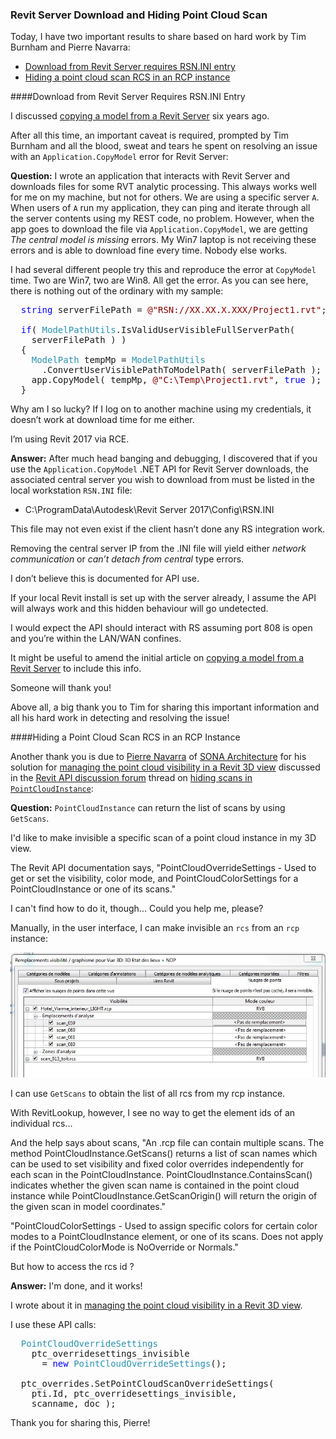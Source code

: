 <head>
<meta http-equiv="Content-Type" content="text/html; charset=utf-8">
<link rel="stylesheet" type="text/css" href="bc.css">
<!--
<script src="run_prettify.js" type="text/javascript"></script>
<script src="https://google-code-prettify.googlecode.com/svn/loader/run_prettify.js" type="text/javascript"></script>
-->
<script src="https://cdn.rawgit.com/google/code-prettify/master/loader/run_prettify.js" type="text/javascript"></script>
</head>

<!---

- email [Solved: Application.CopyModel error for Revit Server]

- [Manage the point cloud visibility in Revit 3D view](https://www.linkedin.com/pulse/manage-point-cloud-visibility-revit-3d-view-sonas-api-pierre-navarra)
  https://forums.autodesk.com/t5/revit-api-forum/hidding-scans-in-pointcloudinstance/m-p/7369983
  solution

 #RevitAPI @AutodeskRevit #bim #dynamobim @AutodeskForge #ForgeDevCon 

Today, I have two important results to share based on hard work by Tim Burnham and Pierre Navarra
&ndash; Download from Revit Server requires RSN.INI entry
&ndash; Hiding a point cloud scan RCS in an RCP instance...

--->

### Revit Server Download and Hiding Point Cloud Scan

Today, I have two important results to share based on hard work by Tim Burnham and Pierre Navarra:

- [Download from Revit Server requires RSN.INI entry](#2)
- [Hiding a point cloud scan RCS in an RCP instance](#3)

####<a name="2"></a>Download from Revit Server Requires RSN.INI Entry

I discussed [copying a model from a Revit Server](http://thebuildingcoder.typepad.com/blog/2011/12/copy-a-model-from-a-revit-server.html) six
years ago.

After all this time, an important caveat is required, prompted by Tim Burnham and all the blood, sweat and tears he spent on resolving an issue with an `Application.CopyModel` error for Revit Server:

**Question:** I wrote an application that interacts with Revit Server and downloads files for some RVT analytic processing.
This always works well for me on my machine, but not for others.
We are using a specific server `A`.  When users of `A` run my application, they can ping and iterate through all the server contents using my REST code, no problem.  However, when the app goes to download the file via `Application.CopyModel`, we are getting *The central model is missing* errors.  My Win7 laptop is not receiving these errors and is able to download fine every time.  Nobody else works.
 
I had several different people try this and reproduce the error at `CopyModel` time.  Two are Win7, two are Win8.  All get the error.  As you can see here, there is nothing out of the ordinary with my sample:

<pre class="code">
&nbsp;&nbsp;<span style="color:blue;">string</span>&nbsp;serverFilePath&nbsp;=&nbsp;<span style="color:maroon;">@&quot;RSN://XX.XX.X.XXX/Project1.rvt&quot;</span>;
 
&nbsp;&nbsp;<span style="color:blue;">if</span>(&nbsp;<span style="color:#2b91af;">ModelPathUtils</span>.IsValidUserVisibleFullServerPath(&nbsp;
&nbsp;&nbsp;&nbsp;&nbsp;serverFilePath&nbsp;)&nbsp;)
&nbsp;&nbsp;{
&nbsp;&nbsp;&nbsp;&nbsp;<span style="color:#2b91af;">ModelPath</span>&nbsp;tempMp&nbsp;=&nbsp;<span style="color:#2b91af;">ModelPathUtils</span>
&nbsp;&nbsp;&nbsp;&nbsp;&nbsp;&nbsp;.ConvertUserVisiblePathToModelPath(&nbsp;serverFilePath&nbsp;);
&nbsp;&nbsp;&nbsp;&nbsp;app.CopyModel(&nbsp;tempMp,&nbsp;<span style="color:maroon;">@&quot;C:\Temp\Project1.rvt&quot;</span>,&nbsp;<span style="color:blue;">true</span>&nbsp;);
&nbsp;&nbsp;}
</pre>

Why am I so lucky?  If I log on to another machine using my credentials, it doesn’t work at download time for me either.

I’m using Revit 2017 via RCE.
 
**Answer:** After much head banging and debugging, I discovered that if you use the `Application.CopyModel` .NET API for Revit Server downloads, the associated central server you wish to download from must be listed in the local workstation `RSN.INI` file:

- C:\ProgramData\Autodesk\Revit Server 2017\Config\RSN.INI

This file may not even exist if the client hasn’t done any RS integration work.

Removing the central server IP from the .INI file will yield either *network communication* or *can’t detach from central* type errors.   
 
I don’t believe this is documented for API use.

If your local Revit install is set up with the server already, I assume the API will always work and this hidden behaviour will go undetected.

I would expect the API should interact with RS assuming port 808 is open and you’re within the LAN/WAN confines.
 
It might be useful to amend the initial article
on [copying a model from a Revit Server](http://thebuildingcoder.typepad.com/blog/2011/12/copy-a-model-from-a-revit-server.html) to
include this info.

Someone will thank you!

Above all, a big thank you to Tim for sharing this important information and all his hard work in detecting and resolving the issue!


####<a name="3"></a>Hiding a Point Cloud Scan RCS in an RCP Instance

Another thank you is due
to [Pierre Navarra](https://fr.linkedin.com/in/pierre-navarra-62032a107)
of [SONA Architecture](http://www.sona-architecture.com) for
his solution
for [managing the point cloud visibility in a Revit 3D view](https://www.linkedin.com/pulse/manage-point-cloud-visibility-revit-3d-view-sonas-api-pierre-navarra) discussed in 
the [Revit API discussion forum](http://forums.autodesk.com/t5/revit-api-forum/bd-p/160) thread
on [hiding scans in `PointCloudInstance`](https://forums.autodesk.com/t5/revit-api-forum/hidding-scans-in-pointcloudinstance/m-p/7369983):

**Question:** `PointCloudInstance` can return the list of scans by using `GetScans`.

I'd like to make invisible a specific scan of a point cloud instance in my 3D view.

The Revit API documentation says, "PointCloudOverrideSettings - Used to get or set the visibility, color mode, and PointCloudColorSettings for a PointCloudInstance or one of its scans."

I can't find how to do it, though... Could you help me, please?

Manually, in the user interface, I can make invisible an `rcs` from an `rcp` instance:

<center>
<img src="img/rcs_visibility_in_rcp.jpg" alt="RCS visibility in RCP instance" width="793"/>
</center>

I can use `GetScans` to obtain the list of all rcs from my rcp instance.

With RevitLookup, however, I see no way to get the element ids of an individual rcs...
 
And the help says about scans, "An .rcp file can contain multiple scans. The method PointCloudInstance.GetScans() returns a list of scan names which can be used to set visibility and fixed color overrides independently for each scan in the PointCloudInstance. PointCloudInstance.ContainsScan() indicates whether the given scan name is contained in the point cloud instance while PointCloudInstance.GetScanOrigin() will return the origin of the given scan in model coordinates."
 
"PointCloudColorSettings - Used to assign specific colors for certain color modes to a PointCloudInstance element, or one of its scans. Does not apply if the PointCloudColorMode is NoOverride or Normals."

But how to access the rcs id ?

**Answer:** I'm done, and it works!

I wrote about it
in [managing the point cloud visibility in a Revit 3D view](https://www.linkedin.com/pulse/manage-point-cloud-visibility-revit-3d-view-sonas-api-pierre-navarra).

I use these API calls:

<pre class="code">
&nbsp;&nbsp;<span style="color:#2b91af;">PointCloudOverrideSettings</span>
&nbsp;&nbsp;&nbsp;&nbsp;ptc_overridesettings_invisible
&nbsp;&nbsp;&nbsp;&nbsp;&nbsp;&nbsp;=&nbsp;<span style="color:blue;">new</span>&nbsp;<span style="color:#2b91af;">PointCloudOverrideSettings</span>();
 
&nbsp;&nbsp;ptc_overrides.SetPointCloudScanOverrideSettings(
&nbsp;&nbsp;&nbsp;&nbsp;pti.Id,&nbsp;ptc_overridesettings_invisible,
&nbsp;&nbsp;&nbsp;&nbsp;scanname,&nbsp;doc&nbsp;);
</pre>
 
Thank you for sharing this, Pierre!
